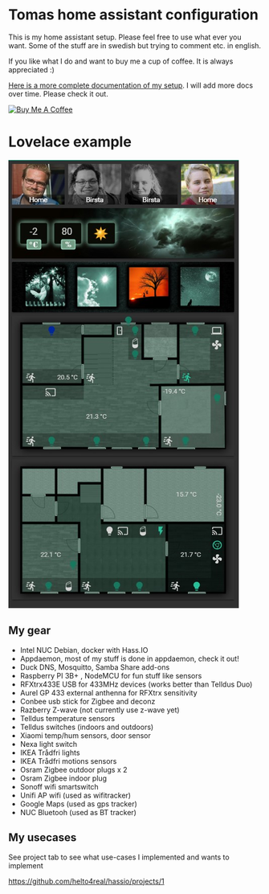 # Tomas home assistant configuration
This is my home assistant setup. Please feel free to use what ever you want. Some of the stuff are in swedish but trying to comment etc. in english.

If you like what I do and want to buy me a cup of coffee. It is always appreciated :)

[Here is a more complete documentation of my setup](https://helto4real.github.io/hassio/). I will add more docs over time. Please check it out.

<a href="https://www.buymeacoffee.com/ij1qXRM6E" target="_blank"><img src="https://www.buymeacoffee.com/assets/img/custom_images/orange_img.png" alt="Buy Me A Coffee" style="height: auto !important;width: auto !important;" ></a>
# Lovelace example
![lovelace](/www/example_lovelace.jpg "Lovelace example")

## My gear
- Intel NUC Debian, docker with Hass.IO
- Appdaemon, most of my stuff is done in appdaemon, check it out!
- Duck DNS, Mosquitto, Samba Share add-ons
- Raspberry PI 3B+ , NodeMCU for fun stuff like sensors
- RFXtrx433E USB for 433MHz devices (works better than Telldus Duo)
- Aurel GP 433 external anthenna for RFXtrx sensitivity
- Conbee usb stick for Zigbee and deconz
- Razberry Z-wave (not currently use z-wave yet)
- Telldus temperature sensors
- Telldus switches (indoors and outdoors)
- Xiaomi temp/hum sensors, door sensor
- Nexa light switch
- IKEA Trådfri lights 
- IKEA Trådfri motions sensors
- Osram Zigbee outdoor plugs x 2
- Osram Zigbee indoor plug
- Sonoff wifi smartswitch
- Unifi AP wifi (used as wifitracker)
- Google Maps (used as gps tracker)
- NUC Bluetooh (used as BT tracker)

## My usecases
See project tab to see what use-cases I implemented and wants to implement

https://github.com/helto4real/hassio/projects/1

